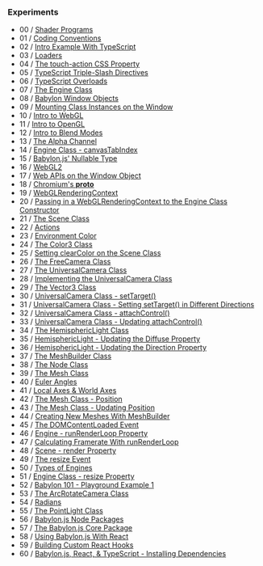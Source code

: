 ### Experiments
- 00 / [Shader Programs](https://github.com/rpivo/babylonjs-experiments/tree/master/00)
- 01 / [Coding Conventions](https://github.com/rpivo/babylonjs-experiments/tree/master/01)
- 02 / [Intro Example With TypeScript](https://github.com/rpivo/babylonjs-experiments/tree/master/02)
- 03 / [Loaders](https://github.com/rpivo/babylonjs-experiments/tree/master/03)
- 04 / [The touch-action CSS Property](https://github.com/rpivo/babylonjs-experiments/tree/master/04)
- 05 / [TypeScript Triple-Slash Directives](https://github.com/rpivo/babylonjs-experiments/tree/master/05)
- 06 / [TypeScript Overloads](https://github.com/rpivo/babylonjs-experiments/tree/master/06)
- 07 / [The Engine Class](https://github.com/rpivo/babylonjs-experiments/tree/master/07)
- 08 / [Babylon Window Objects](https://github.com/rpivo/babylonjs-experiments/tree/master/08)
- 09 / [Mounting Class Instances on the Window](https://github.com/rpivo/babylonjs-experiments/tree/master/09)
- 10 / [Intro to WebGL](https://github.com/rpivo/babylonjs-experiments/tree/master/10)
- 11 / [Intro to OpenGL](https://github.com/rpivo/babylonjs-experiments/tree/master/11)
- 12 / [Intro to Blend Modes](https://github.com/rpivo/babylonjs-experiments/tree/master/12)
- 13 / [The Alpha Channel](https://github.com/rpivo/babylonjs-experiments/tree/master/13)
- 14 / [Engine Class - canvasTabIndex](https://github.com/rpivo/babylonjs-experiments/tree/master/14)
- 15 / [Babylon.js' Nullable Type](https://github.com/rpivo/babylonjs-experiments/tree/master/15)
- 16 / [WebGL2](https://github.com/rpivo/babylonjs-experiments/tree/master/16)
- 17 / [Web APIs on the Window Object](https://github.com/rpivo/babylonjs-experiments/tree/master/17)
- 18 / [Chromium's __proto__](https://github.com/rpivo/babylonjs-experiments/tree/master/18)
- 19 / [WebGLRenderingContext](https://github.com/rpivo/babylonjs-experiments/tree/master/19)
- 20 / [Passing in a WebGLRenderingContext to the Engine Class Constructor](https://github.com/rpivo/babylonjs-experiments/tree/master/20)
- 21 / [The Scene Class](https://github.com/rpivo/babylonjs-experiments/tree/master/21)
- 22 / [Actions](https://github.com/rpivo/babylonjs-experiments/tree/master/22)
- 23 / [Environment Color](https://github.com/rpivo/babylonjs-experiments/tree/master/23)
- 24 / [The Color3 Class](https://github.com/rpivo/babylonjs-experiments/tree/master/24)
- 25 / [Setting clearColor on the Scene Class](https://github.com/rpivo/babylonjs-experiments/tree/master/25)
- 26 / [The FreeCamera Class](https://github.com/rpivo/babylonjs-experiments/tree/master/26)
- 27 / [The UniversalCamera Class](https://github.com/rpivo/babylonjs-experiments/tree/master/27)
- 28 / [Implementing the UniversalCamera Class](https://github.com/rpivo/babylonjs-experiments/tree/master/28)
- 29 / [The Vector3 Class](https://github.com/rpivo/babylonjs-experiments/tree/master/29)
- 30 / [UniversalCamera Class - setTarget()](https://github.com/rpivo/babylonjs-experiments/tree/master/30)
- 31 / [UniversalCamera Class - Setting setTarget() in Different Directions](https://github.com/rpivo/babylonjs-experiments/tree/master/31)
- 32 / [UniversalCamera Class - attachControl()](https://github.com/rpivo/babylonjs-experiments/tree/master/32)
- 33 / [UniversalCamera Class - Updating attachControl()](https://github.com/rpivo/babylonjs-experiments/tree/master/33)
- 34 / [The HemisphericLight Class](https://github.com/rpivo/babylonjs-experiments/tree/master/34)
- 35 / [HemisphericLight - Updating the Diffuse Property](https://github.com/rpivo/babylonjs-experiments/tree/master/35)
- 36 / [HemisphericLight - Updating the Direction Property](https://github.com/rpivo/babylonjs-experiments/tree/master/36)
- 37 / [The MeshBuilder Class](https://github.com/rpivo/babylonjs-experiments/tree/master/37)
- 38 / [The Node Class](https://github.com/rpivo/babylonjs-experiments/tree/master/38)
- 39 / [The Mesh Class](https://github.com/rpivo/babylonjs-experiments/tree/master/39)
- 40 / [Euler Angles](https://github.com/rpivo/babylonjs-experiments/tree/master/40)
- 41 / [Local Axes & World Axes](https://github.com/rpivo/babylonjs-experiments/tree/master/41)
- 42 / [The Mesh Class - Position](https://github.com/rpivo/babylonjs-experiments/tree/master/42)
- 43 / [The Mesh Class - Updating Position](https://github.com/rpivo/babylonjs-experiments/tree/master/43)
- 44 / [Creating New Meshes With MeshBuilder](https://github.com/rpivo/babylonjs-experiments/tree/master/44)
- 45 / [The DOMContentLoaded Event](https://github.com/rpivo/babylonjs-experiments/tree/master/45)
- 46 / [Engine - runRenderLoop Property](https://github.com/rpivo/babylonjs-experiments/tree/master/46)
- 47 / [Calculating Framerate With runRenderLoop](https://github.com/rpivo/babylonjs-experiments/tree/master/47)
- 48 / [Scene - render Property](https://github.com/rpivo/babylonjs-experiments/tree/master/48)
- 49 / [The resize Event](https://github.com/rpivo/babylonjs-experiments/tree/master/49)
- 50 / [Types of Engines](https://github.com/rpivo/babylonjs-experiments/tree/master/50)
- 51 / [Engine Class - resize Property](https://github.com/rpivo/babylonjs-experiments/tree/master/51)
- 52 / [Babylon 101 - Playground Example 1](https://github.com/rpivo/babylonjs-experiments/tree/master/52)
- 53 / [The ArcRotateCamera Class](https://github.com/rpivo/babylonjs-experiments/tree/master/53)
- 54 / [Radians](https://github.com/rpivo/babylonjs-experiments/tree/master/54)
- 55 / [The PointLight Class](https://github.com/rpivo/babylonjs-experiments/tree/master/55)
- 56 / [Babylon.js Node Packages](https://github.com/rpivo/babylonjs-experiments/tree/master/56)
- 57 / [The Babylon.js Core Package](https://github.com/rpivo/babylonjs-experiments/tree/master/57)
- 58 / [Using Babylon.js With React](https://github.com/rpivo/babylonjs-experiments/tree/master/58)
- 59 / [Building Custom React Hooks](https://github.com/rpivo/babylonjs-experiments/tree/master/59)
- 60 / [Babylon.js, React, & TypeScript - Installing Dependencies](https://github.com/rpivo/babylonjs-experiments/tree/master/60)